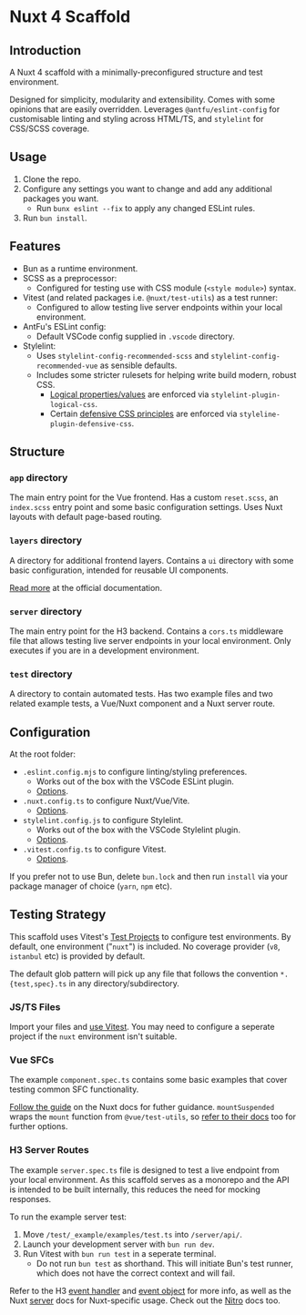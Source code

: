 # Nuxt 4 Scaffold

## Introduction
A Nuxt 4 scaffold with a minimally-preconfigured structure and test environment.

Designed for simplicity, modularity and extensibility.
Comes with some opinions that are easily overridden.
Leverages `@antfu/eslint-config` for customisable linting and styling across HTML/TS,
and `stylelint` for CSS/SCSS coverage.

## Usage
1. Clone the repo.
2. Configure any settings you want to change and add any additional packages you want.
    - Run `bunx eslint --fix` to apply any changed ESLint rules.
3. Run `bun install`.

## Features
- Bun as a runtime environment.
- SCSS as a preprocessor:
    - Configured for testing use with CSS module (`<style module>`) syntax.
- Vitest (and related packages i.e. `@nuxt/test-utils`) as a test runner:
    - Configured to allow testing live server endpoints within your local environment.
- AntFu's ESLint config:
    - Default VSCode config supplied in `.vscode` directory.
- Stylelint:
    - Uses `stylelint-config-recommended-scss` and `stylelint-config-recommended-vue` as sensible defaults.
    - Includes some stricter rulesets for helping write build modern, robust CSS.
        - [Logical properties/values](https://developer.mozilla.org/en-US/docs/Web/CSS/CSS_logical_properties_and_values) are enforced via `stylelint-plugin-logical-css`.
        - Certain [defensive CSS principles](https://defensivecss.dev/) are enforced via `styleline-plugin-defensive-css`.

## Structure
### `app` directory
The main entry point for the Vue frontend.
Has a custom `reset.scss`, an `index.scss` entry point and some basic configuration settings.
Uses Nuxt layouts with default page-based routing.

### `layers` directory
A directory for additional frontend layers.
Contains a `ui` directory with some basic configuration, intended for reusable UI components.

[Read more](https://nuxt.com/docs/getting-started/layers) at the official documentation.

### `server` directory
The main entry point for the H3 backend.
Contains a `cors.ts` middleware file that allows testing live server endpoints in your local environment.
Only executes if you are in a development environment.

### `test` directory
A directory to contain automated tests.
Has two example files and two related example tests, a Vue/Nuxt component and a Nuxt server route.

## Configuration
At the root folder:

- `.eslint.config.mjs` to configure linting/styling preferences.
    - Works out of the box with the VSCode ESLint plugin.
    - [Options](https://eslint-config.antfu.me/configs).
- `.nuxt.config.ts` to configure Nuxt/Vue/Vite.
    - [Options](https://nuxt.com/docs/api/nuxt-config).
- `stylelint.config.js` to configure Stylelint.
    - Works out of the box with the VSCode Stylelint plugin.
    - [Options](https://stylelint.io/user-guide/configure).
- `.vitest.config.ts` to configure Vitest.
    - [Options](https://vitest.dev/config/).

If you prefer not to use Bun, delete `bun.lock` and then run `install` via your package manager of choice (`yarn`, `npm` etc).

## Testing Strategy
This scaffold uses Vitest's [Test Projects](https://vitest.dev/guide/projects.html#defining-projects) to configure test environments.
By default, one environment ("`nuxt`") is included.
No coverage provider (`v8`, `istanbul` etc) is provided by default.

The default glob pattern will pick up any file that follows the convention `*.{test,spec}.ts` in any directory/subdirectory.

### JS/TS Files
Import your files and [use Vitest](https://vitest.dev/guide/).
You may need to configure a seperate project if the `nuxt` environment isn't suitable.

### Vue SFCs
The example `component.spec.ts` contains some basic examples that cover testing common SFC functionality.

[Follow the guide](https://nuxt.com/docs/getting-started/testing) on the Nuxt docs for futher guidance.
`mountSuspended` wraps the `mount` function from `@vue/test-utils`, so [refer to their docs](https://test-utils.vuejs.org/api/) too for further options.

### H3 Server Routes
The example `server.spec.ts` file is designed to test a live endpoint from your local environment.
As this scaffold serves as a monorepo and the API is intended to be built internally, this reduces the need for mocking responses.

To run the example server test:

1. Move `/test/_example/examples/test.ts` into `/server/api/`.
2. Launch your development server with `bun run dev`.
3. Run Vitest with `bun run test` in a seperate terminal.
    - Do not run `bun test` as shorthand. This will initiate Bun's test runner, which does not have the correct context and will fail.

Refer to the H3 [event handler](https://h3.unjs.io/guide/event-handler) and [event object](https://h3.unjs.io/guide/event) for more info,
as well as the Nuxt [server](https://nuxt.com/docs/guide/directory-structure/server) docs for Nuxt-specific usage.
Check out the [Nitro](https://nitro.build/guide) docs too.
